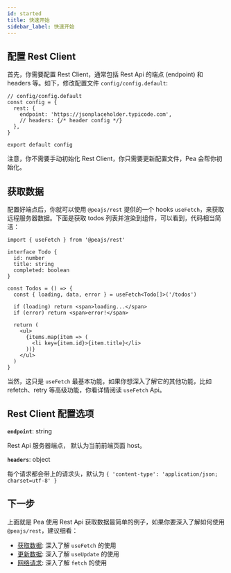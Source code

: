 ```yaml
---
id: started
title: 快速开始
sidebar_label: 快速开始
---
```


## 配置 Rest Client

首先，你需要配置 Rest Client，通常包括 Rest Api 的端点 (endpoint) 和 headers 等。如下，修改配置文件 `config/config.default`:

```tsx
// config/config.default
const config = {
  rest: {
    endpoint: 'https://jsonplaceholder.typicode.com',
    // headers: {/* header config */}
  },
}

export default config
```

注意，你不需要手动初始化 Rest Client，你只需要更新配置文件，Pea 会帮你初始化。

## 获取数据

配置好端点后，你就可以使用 `@peajs/rest` 提供的一个 hooks `useFetch`，来获取远程服务器数据。下面是获取 todos 列表并渲染到组件，可以看到，代码相当简洁：

```tsx
import { useFetch } from '@peajs/rest'

interface Todo {
  id: number
  title: string
  completed: boolean
}

const Todos = () => {
  const { loading, data, error } = useFetch<Todo[]>('/todos')

  if (loading) return <span>loading...</span>
  if (error) return <span>error!</span>

  return (
    <ul>
      {items.map(item => (
        <li key={item.id}>{item.title}</li>
      ))}
    </ul>
  )
}
```

当然，这只是 `useFetch` 最基本功能，如果你想深入了解它的其他功能，比如 refetch、retry 等高级功能，你看详情阅读 `useFetch` Api。

## Rest Client 配置选项

**`endpoint`**: string

Rest Api 服务器端点， 默认为当前前端页面 host。

**`headers`**: object

每个请求都会带上的请求头，默认为 `{ 'content-type': 'application/json; charset=utf-8' }`

## 下一步

上面就是 Pea 使用 Rest Api 获取数据最简单的例子，如果你要深入了解如何使用 `@peajs/rest`，建议细看：

- [获取数据](/docs/rest/useFetch): 深入了解 `useFetch` 的使用
- [更新数据](/docs/rest/useUpdate): 深入了解 `useUpdate` 的使用
- [网络请求](/docs/rest/fetch): 深入了解 `fetch` 的使用
